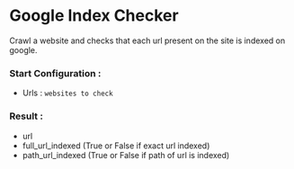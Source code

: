 # Google Index Checker

Crawl a website and checks that each url present on the site is indexed on google.

### Start Configuration :

- Urls : `websites to check`

### Result :

- url
- full_url_indexed (True or False if exact url indexed)
- path_url_indexed (True or False if path of url is indexed)


